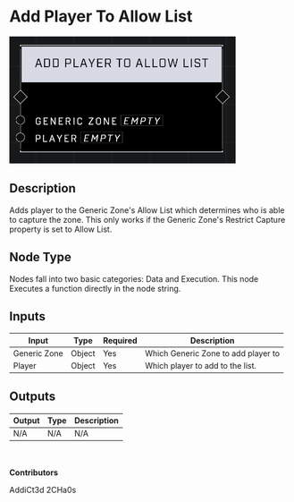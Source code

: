 # Add Player To Allow List
![](../../../.gitbook/assets/add-player-to-allow-list.png)
## Description
Adds player to the Generic Zone's Allow List which determines who is able to capture the zone. This only works if the Generic Zone's Restrict Capture property is set to Allow List.

## Node Type
Nodes fall into two basic categories: Data and Execution. This node Executes a function directly in the node string.

## Inputs
| Input | Type | Required | Description |
|------------------|------------------|----------|--------------------------------------------------------------|
| Generic Zone | Object | Yes | Which Generic Zone to add player to |
| Player | Object | Yes | Which player to add to the list. |

## Outputs
| Output | Type | Description |
|------------------|------------------|--------------------------------------------------------------|
| N/A | N/A | N/A |


\
\
**Contributors**

AddiCt3d 2CHa0s